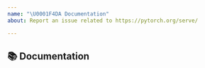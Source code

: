 ```yaml
---
name: "\U0001F4DA Documentation"
about: Report an issue related to https://pytorch.org/serve/

---
```


## 📚 Documentation

<!-- A clear and concise description of what content in https://pytorch.org/serve/ is an issue. If this has to do with the general https://pytorch.org website, please file an issue at https://github.com/pytorch/pytorch.github.io/issues/new/choose instead. If this has to do with https://pytorch.org/tutorials, please file an issue at https://github.com/pytorch/tutorials/issues/new -->

